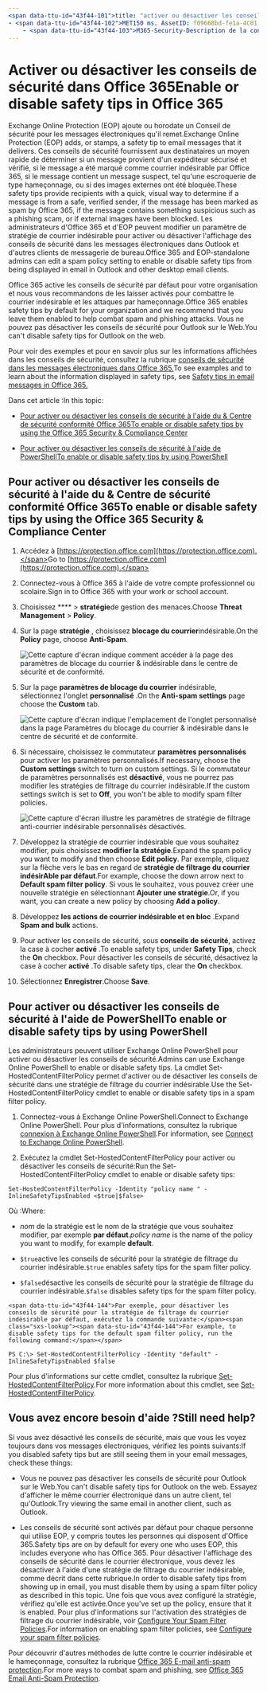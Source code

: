 ```yaml
---
<span data-ttu-id="43f44-101">title: "activer ou désactiver les conseils de sécurité dans Office 365" ms. Author: krowley Author: kccross Manager: laurawi ms. Date: 12/05/2018 ms. audience: admin ms. topic: article ms. service: o365-administration localization_priority: normal Search. appverid:</span><span class="sxs-lookup"><span data-stu-id="43f44-101">title: "Enable or disable safety tips in Office 365" ms.author: krowley author: kccross manager: laurawi ms.date: 12/05/2018 ms.audience: Admin ms.topic: article ms.service: o365-administration localization_priority: Normal search.appverid:</span></span> 
- <span data-ttu-id="43f44-102">MET150 ms. AssetID: f09668bd-fe1a-4C01-89e3-e88c370e66c7 ms. collection:</span><span class="sxs-lookup"><span data-stu-id="43f44-102">MET150 ms.assetid: f09668bd-fe1a-4c01-89e3-e88c370e66c7   ms.collection:</span></span>
    - <span data-ttu-id="43f44-103">M365-Security-Description de la conformité: "indique à Office 365 et aux administrateurs EOP comment activer et désactiver les conseils de sécurité dans les messages électroniques."</span><span class="sxs-lookup"><span data-stu-id="43f44-103">M365-security-compliance description: "Tells Office 365 and EOP admins how to enable and disable safety tips in email messages."</span></span>
---
```


# <a name="enable-or-disable-safety-tips-in-office-365"></a><span data-ttu-id="43f44-104">Activer ou désactiver les conseils de sécurité dans Office 365</span><span class="sxs-lookup"><span data-stu-id="43f44-104">Enable or disable safety tips in Office 365</span></span>

<span data-ttu-id="43f44-105">Exchange Online Protection (EOP) ajoute ou horodate un Conseil de sécurité pour les messages électroniques qu'il remet.</span><span class="sxs-lookup"><span data-stu-id="43f44-105">Exchange Online Protection (EOP) adds, or stamps, a safety tip to email messages that it delivers.</span></span> <span data-ttu-id="43f44-106">Ces conseils de sécurité fournissent aux destinataires un moyen rapide de déterminer si un message provient d'un expéditeur sécurisé et vérifié, si le message a été marqué comme courrier indésirable par Office 365, si le message contient un message suspect, tel qu'une escroquerie de type hameçonnage, ou si des images externes ont été bloquée.</span><span class="sxs-lookup"><span data-stu-id="43f44-106">These safety tips provide recipients with a quick, visual way to determine if a message is from a safe, verified sender, if the message has been marked as spam by Office 365, if the message contains something suspicious such as a phishing scam, or if external images have been blocked.</span></span> <span data-ttu-id="43f44-107">Les administrateurs d'Office 365 et d'EOP peuvent modifier un paramètre de stratégie de courrier indésirable pour activer ou désactiver l'affichage des conseils de sécurité dans les messages électroniques dans Outlook et d'autres clients de messagerie de bureau.</span><span class="sxs-lookup"><span data-stu-id="43f44-107">Office 365 and EOP-standalone admins can edit a spam policy setting to enable or disable safety tips from being displayed in email in Outlook and other desktop email clients.</span></span> 
  
<span data-ttu-id="43f44-108">Office 365 active les conseils de sécurité par défaut pour votre organisation et nous vous recommandons de les laisser activés pour combattre le courrier indésirable et les attaques par hameçonnage.</span><span class="sxs-lookup"><span data-stu-id="43f44-108">Office 365 enables safety tips by default for your organization and we recommend that you leave them enabled to help combat spam and phishing attacks.</span></span> <span data-ttu-id="43f44-109">Vous ne pouvez pas désactiver les conseils de sécurité pour Outlook sur le Web.</span><span class="sxs-lookup"><span data-stu-id="43f44-109">You can't disable safety tips for Outlook on the web.</span></span>
  
<span data-ttu-id="43f44-110">Pour voir des exemples et pour en savoir plus sur les informations affichées dans les conseils de sécurité, consultez la rubrique [conseils de sécurité dans les messages électroniques dans Office 365.](safety-tips-in-office-365.md)</span><span class="sxs-lookup"><span data-stu-id="43f44-110">To see examples and to learn about the information displayed in safety tips, see [Safety tips in email messages in Office 365.](safety-tips-in-office-365.md)</span></span>
  
<span data-ttu-id="43f44-111">Dans cet article :</span><span class="sxs-lookup"><span data-stu-id="43f44-111">In this topic:</span></span>
  
- [<span data-ttu-id="43f44-112">Pour activer ou désactiver les conseils de sécurité à l'aide du &amp; Centre de sécurité conformité Office 365</span><span class="sxs-lookup"><span data-stu-id="43f44-112">To enable or disable safety tips by using the Office 365 Security &amp; Compliance Center</span></span>](enable-or-disable-safety-tips.md#SandCCsafetytip)
    
- [<span data-ttu-id="43f44-113">Pour activer ou désactiver les conseils de sécurité à l'aide de PowerShell</span><span class="sxs-lookup"><span data-stu-id="43f44-113">To enable or disable safety tips by using PowerShell</span></span>](enable-or-disable-safety-tips.md#pshellsafetytip)
    
## <a name="to-enable-or-disable-safety-tips-by-using-the-office-365-security-amp-compliance-center"></a><span data-ttu-id="43f44-114">Pour activer ou désactiver les conseils de sécurité à l'aide du &amp; Centre de sécurité conformité Office 365</span><span class="sxs-lookup"><span data-stu-id="43f44-114">To enable or disable safety tips by using the Office 365 Security &amp; Compliance Center</span></span>
<span data-ttu-id="43f44-115"><a name="SandCCsafetytip"> </a></span><span class="sxs-lookup"><span data-stu-id="43f44-115"></span></span>

1. <span data-ttu-id="43f44-116">Accédez à [https://protection.office.com](https://protection.office.com).</span><span class="sxs-lookup"><span data-stu-id="43f44-116">Go to [https://protection.office.com](https://protection.office.com).</span></span>
    
2. <span data-ttu-id="43f44-117">Connectez-vous à Office 365 à l'aide de votre compte professionnel ou scolaire.</span><span class="sxs-lookup"><span data-stu-id="43f44-117">Sign in to Office 365 with your work or school account.</span></span>
    
3. <span data-ttu-id="43f44-118">Choisissez \*\*\*\* \> **stratégie**de gestion des menaces.</span><span class="sxs-lookup"><span data-stu-id="43f44-118">Choose **Threat Management** \> **Policy**.</span></span> 
    
4. <span data-ttu-id="43f44-119">Sur la page **stratégie** , choisissez **blocage du courrier**indésirable.</span><span class="sxs-lookup"><span data-stu-id="43f44-119">On the **Policy** page, choose **Anti-Spam**.</span></span>
    
    ![Cette capture d'écran indique comment accéder à la page des paramètres de blocage du courrier &amp; indésirable dans le centre de sécurité et de conformité.](media/b8eb2ee3-2eb1-4ea2-b138-f6d7fb2e23de.png)
  
5. <span data-ttu-id="43f44-121">Sur la page **paramètres de blocage du courrier** indésirable, sélectionnez l'onglet **personnalisé** .</span><span class="sxs-lookup"><span data-stu-id="43f44-121">On the **Anti-spam settings** page choose the **Custom** tab.</span></span> 
    
    ![Cette capture d'écran indique l'emplacement de l'onglet personnalisé dans la page Paramètres du blocage du courrier &amp; indésirable dans le centre de sécurité et de conformité.](media/1d688d23-e6f3-4de5-84a7-e8ce31786193.png)
  
6. <span data-ttu-id="43f44-123">Si nécessaire, choisissez le commutateur **paramètres personnalisés** pour activer les paramètres personnalisés.</span><span class="sxs-lookup"><span data-stu-id="43f44-123">If necessary, choose the **Custom settings** switch to turn on custom settings.</span></span> <span data-ttu-id="43f44-124">Si le commutateur de paramètres personnalisés est **désactivé**, vous ne pourrez pas modifier les stratégies de filtrage du courrier indésirable.</span><span class="sxs-lookup"><span data-stu-id="43f44-124">If the custom settings switch is set to **Off**, you won't be able to modify spam filter policies.</span></span>
    
    ![Cette capture d'écran illustre les paramètres de stratégie de filtrage anti-courrier indésirable personnalisés désactivés.](media/94f900ad-b556-4a31-a3ac-acfcd72e71b8.png)
  
7. <span data-ttu-id="43f44-126">Développez la stratégie de courrier indésirable que vous souhaitez modifier, puis choisissez **modifier la stratégie**.</span><span class="sxs-lookup"><span data-stu-id="43f44-126">Expand the spam policy you want to modify and then choose **Edit policy**.</span></span> <span data-ttu-id="43f44-127">Par exemple, cliquez sur la flèche vers le bas en regard de **stratégie de filtrage du courrier indésirAble par défaut**.</span><span class="sxs-lookup"><span data-stu-id="43f44-127">For example, choose the down arrow next to **Default spam filter policy**.</span></span> <span data-ttu-id="43f44-128">Si vous le souhaitez, vous pouvez créer une nouvelle stratégie en sélectionnant **Ajouter une stratégie**.</span><span class="sxs-lookup"><span data-stu-id="43f44-128">Or, if you want, you can create a new policy by choosing **Add a policy**.</span></span>
    
8. <span data-ttu-id="43f44-129">Développez **les actions de courrier indésirable et en bloc** .</span><span class="sxs-lookup"><span data-stu-id="43f44-129">Expand **Spam and bulk** actions.</span></span> 
    
9. <span data-ttu-id="43f44-130">Pour activer les conseils de sécurité, sous **conseils de sécurité**, activez la case à cocher **activé** .</span><span class="sxs-lookup"><span data-stu-id="43f44-130">To enable safety tips, under **Safety Tips**, check the **On** checkbox.</span></span> <span data-ttu-id="43f44-131">Pour désactiver les conseils de sécurité, désactivez la case à cocher **activé** .</span><span class="sxs-lookup"><span data-stu-id="43f44-131">To disable safety tips, clear the **On** checkbox.</span></span> 
    
10. <span data-ttu-id="43f44-132">Sélectionnez **Enregistrer**.</span><span class="sxs-lookup"><span data-stu-id="43f44-132">Choose **Save**.</span></span>
    
## <a name="to-enable-or-disable-safety-tips-by-using-powershell"></a><span data-ttu-id="43f44-133">Pour activer ou désactiver les conseils de sécurité à l'aide de PowerShell</span><span class="sxs-lookup"><span data-stu-id="43f44-133">To enable or disable safety tips by using PowerShell</span></span>
<span data-ttu-id="43f44-134"><a name="pshellsafetytip"> </a></span><span class="sxs-lookup"><span data-stu-id="43f44-134"></span></span>

<span data-ttu-id="43f44-135">Les administrateurs peuvent utiliser Exchange Online PowerShell pour activer ou désactiver les conseils de sécurité.</span><span class="sxs-lookup"><span data-stu-id="43f44-135">Admins can use Exchange Online PowerShell to enable or disable safety tips.</span></span> <span data-ttu-id="43f44-136">La cmdlet Set-HostedContentFilterPolicy permet d'activer ou de désactiver les conseils de sécurité dans une stratégie de filtrage du courrier indésirable.</span><span class="sxs-lookup"><span data-stu-id="43f44-136">Use the Set-HostedContentFilterPolicy cmdlet to enable or disable safety tips in a spam filter policy.</span></span>
  
1. <span data-ttu-id="43f44-137">Connectez-vous à Exchange Online PowerShell.</span><span class="sxs-lookup"><span data-stu-id="43f44-137">Connect to Exchange Online PowerShell.</span></span> <span data-ttu-id="43f44-138">Pour plus d'informations, consultez la rubrique [connexion à Exchange Online PowerShell](http://go.microsoft.com/fwlink/p/?LinkId=396554).</span><span class="sxs-lookup"><span data-stu-id="43f44-138">For information, see [Connect to Exchange Online PowerShell](http://go.microsoft.com/fwlink/p/?LinkId=396554).</span></span>
    
2. <span data-ttu-id="43f44-139">Exécutez la cmdlet Set-HostedContentFilterPolicy pour activer ou désactiver les conseils de sécurité:</span><span class="sxs-lookup"><span data-stu-id="43f44-139">Run the Set-HostedContentFilterPolicy cmdlet to enable or disable safety tips:</span></span>
    
  ```
  Set-HostedContentFilterPolicy -Identity "policy name " -InlineSafetyTipsEnabled <$true|$false>
  ```

<span data-ttu-id="43f44-140">Où :</span><span class="sxs-lookup"><span data-stu-id="43f44-140">Where:</span></span>
    
  -  <span data-ttu-id="43f44-141">*nom* de la stratégie est le nom de la stratégie que vous souhaitez modifier, par exemple **par défaut**.</span><span class="sxs-lookup"><span data-stu-id="43f44-141">*policy name*  is the name of the policy you want to modify, for example **default**.</span></span>
    
  -  <span data-ttu-id="43f44-142">`$true`active les conseils de sécurité pour la stratégie de filtrage du courrier indésirable.</span><span class="sxs-lookup"><span data-stu-id="43f44-142">`$true` enables safety tips for the spam filter policy.</span></span> 
    
  -  <span data-ttu-id="43f44-143">`$false`désactive les conseils de sécurité pour la stratégie de filtrage du courrier indésirable.</span><span class="sxs-lookup"><span data-stu-id="43f44-143">`$false` disables safety tips for the spam filter policy.</span></span> 
    
    <span data-ttu-id="43f44-144">Par exemple, pour désactiver les conseils de sécurité pour la stratégie de filtrage du courrier indésirable par défaut, exécutez la commande suivante:</span><span class="sxs-lookup"><span data-stu-id="43f44-144">For example, to disable safety tips for the default spam filter policy, run the following command:</span></span>
    
  ```
  PS C:\> Set-HostedContentFilterPolicy -Identity "default" -InlineSafetyTipsEnabled $false
  ```

<span data-ttu-id="43f44-145">Pour plus d'informations sur cette cmdlet, consultez la rubrique [Set-HostedContentFilterPolicy](https://technet.microsoft.com/library/jj200781.aspx).</span><span class="sxs-lookup"><span data-stu-id="43f44-145">For more information about this cmdlet, see [Set-HostedContentFilterPolicy](https://technet.microsoft.com/library/jj200781.aspx).</span></span>
    
## <a name="still-need-help"></a><span data-ttu-id="43f44-146">Vous avez encore besoin d'aide ?</span><span class="sxs-lookup"><span data-stu-id="43f44-146">Still need help?</span></span>
<span data-ttu-id="43f44-147"><a name="pshellsafetytip"> </a></span><span class="sxs-lookup"><span data-stu-id="43f44-147"></span></span>

<span data-ttu-id="43f44-148">Si vous avez désactivé les conseils de sécurité, mais que vous les voyez toujours dans vos messages électroniques, vérifiez les points suivants:</span><span class="sxs-lookup"><span data-stu-id="43f44-148">If you disabled safety tips but are still seeing them in your email messages, check these things:</span></span>
  
- <span data-ttu-id="43f44-149">Vous ne pouvez pas désactiver les conseils de sécurité pour Outlook sur le Web.</span><span class="sxs-lookup"><span data-stu-id="43f44-149">You can't disable safety tips for Outlook on the web.</span></span> <span data-ttu-id="43f44-150">Essayez d'afficher le même courrier électronique dans un autre client, tel qu'Outlook.</span><span class="sxs-lookup"><span data-stu-id="43f44-150">Try viewing the same email in another client, such as Outlook.</span></span>
    
- <span data-ttu-id="43f44-151">Les conseils de sécurité sont activés par défaut pour chaque personne qui utilise EOP, y compris toutes les personnes qui disposent d'Office 365.</span><span class="sxs-lookup"><span data-stu-id="43f44-151">Safety tips are on by default for every one who uses EOP, this includes everyone who has Office 365.</span></span> <span data-ttu-id="43f44-152">Pour désactiver l'affichage des conseils de sécurité dans le courrier électronique, vous devez les désactiver à l'aide d'une stratégie de filtrage du courrier indésirable, comme décrit dans cette rubrique.</span><span class="sxs-lookup"><span data-stu-id="43f44-152">In order to disable safety tips from showing up in email, you must disable them by using a spam filter policy as described in this topic.</span></span> <span data-ttu-id="43f44-153">Une fois que vous avez configuré la stratégie, vérifiez qu'elle est activée.</span><span class="sxs-lookup"><span data-stu-id="43f44-153">Once you've set up the policy, ensure that it is enabled.</span></span> <span data-ttu-id="43f44-154">Pour plus d'informations sur l'activation des stratégies de filtrage du courrier indésirable, voir [Configure Your Spam Filter Policies](https://technet.microsoft.com/library/jj200684.aspx).</span><span class="sxs-lookup"><span data-stu-id="43f44-154">For information on enabling spam filter policies, see [Configure your spam filter policies](https://technet.microsoft.com/library/jj200684.aspx).</span></span>
    
<span data-ttu-id="43f44-155">Pour découvrir d'autres méthodes de lutte contre le courrier indésirable et le hameçonnage, consultez la rubrique [Office 365 E-mail anti-spam protection](anti-spam-protection.md).</span><span class="sxs-lookup"><span data-stu-id="43f44-155">For more ways to combat spam and phishing, see [Office 365 Email Anti-Spam Protection](anti-spam-protection.md).</span></span>
  

